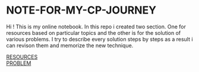 # NOTE-FOR-MY-CP-JOURNEY
Hi ! This is my online notebook. In this repo i  created two section. One for resources based on particular topics and the other is for the solution of various problems.
I try to describe every solution steps by steps as a result i can revison them and memorize the new technique.

[RESOURCES](https://github.com/NiloyDas19/NOTE-FOR-MY-CP-JOURNEY/tree/main/RESOURCES) </br>
[PROBLEM](https://github.com/NiloyDas19/NOTE-FOR-MY-CP-JOURNEY/tree/main/PROBLEM)</br>
